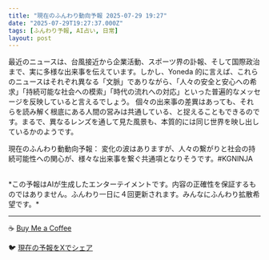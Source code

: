```yaml
---
title: "現在のふんわり動向予報 2025-07-29 19:27"
date: "2025-07-29T19:27:37.000Z"
tags: [ふんわり予報, AI占い, 日常]
layout: post
---
```


最近のニュースは、台風接近から企業活動、スポーツ界の訃報、そして国際政治まで、実に多様な出来事を伝えています。しかし、Yoneda 的に言えば、これらのニュースはそれぞれ異なる「文脈」でありながら、「人々の安全と安心への希求」「持続可能な社会への模索」「時代の流れへの対応」といった普遍的なメッセージを反映していると言えるでしょう。  個々の出来事の差異はあっても、それらを読み解く根底にある人間の営みは共通している、と捉えることもできるのです。まるで、異なるレンズを通して見た風景も、本質的には同じ世界を映し出しているかのようです。


現在のふんわり動動向予報：
変化の波はありますが、人々の繋がりと社会の持続可能性への関心が、様々な出来事を繋ぐ共通項となりそうです。#KGNINJA

<br>
*この予報はAIが生成したエンターテイメントです。内容の正確性を保証するものではありません。ふんわり一日に４回更新されます。みんなにふんわり拡散希望です。*

---
☕️ [Buy Me a Coffee](https://www.buymeacoffee.com/kgninja)

🐦 [現在の予報をXでシェア](https://twitter.com/intent/tweet?text=%E7%8F%BE%E5%9C%A8%E3%81%AE%E3%81%B5%E3%82%93%E3%82%8F%E3%82%8A%E4%BA%88%E5%A0%B1%3A%20%E3%80%8C%E6%9C%80%E8%BF%91%E3%81%AE%E3%83%8B%E3%83%A5%E3%83%BC%E3%82%B9%E3%81%AF%E3%80%81%E5%8F%B0%E9%A2%A8%E6%8E%A5%E8%BF%91%E3%81%8B%E3%82%89%E4%BC%81%E6%A5%AD%E6%B4%BB%E5%8B%95%E3%80%81%E3%82%B9%E3%83%9D%E3%83%BC%E3%83%84%E7%95%8C%E3%81%AE%E8%A8%83%E5%A0%B1%E3%80%81%E3%81%9D%E3%81%97%E3%81%A6%E5%9B%BD%E9%9A%9B%E6%94%BF%E6%B2%BB%E3%81%BE%E3%81%A7%E3%80%81%E5%AE%9F%E3%81%AB%E5%A4%9A%E6%A7%98%E3%81%AA%E5%87%BA%E6%9D%A5%E4%BA%8B%E3%82%92%E4%BC%9D%E3%81%88%E3%81%A6%E3%81%84%E3%81%BE%E3%81%99%E3%80%82%E3%80%8D%23KGNINJA%20%E7%B6%9A%E3%81%8D%E3%81%AF%E3%83%96%E3%83%AD%E3%82%B0%E3%81%A7%EF%BC%81%F0%9F%91%87&url=https%3A%2F%2Fkg-ninja.github.io%2FFunwariyoso%2F)
